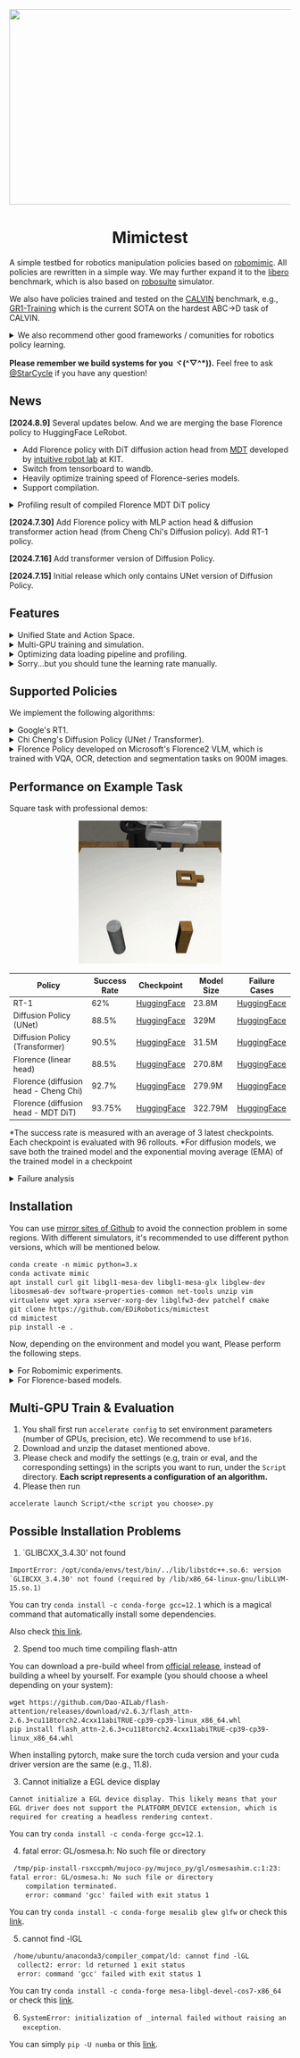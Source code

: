 <div align=center><img width = '600' height ='350' src="https://github.com/user-attachments/assets/8d27de3f-bc5d-40b9-b1d1-2129b10a128f"/></div>


<div align="center">
	
# Mimictest

</div>

A simple testbed for robotics manipulation policies based on [robomimic](https://robomimic.github.io/). All policies are rewritten in a simple way. We may further expand it to the [libero](https://github.com/Lifelong-Robot-Learning/LIBERO) benchmark, which is also based on [robosuite](https://github.com/ARISE-Initiative/robosuite) simulator.

We also have policies trained and tested on the [CALVIN](https://github.com/mees/calvin) benchmark, e.g., [GR1-Training](https://github.com/EDiRobotics/GR1-Training) which is the current SOTA on the hardest ABC->D task of CALVIN.

<details>
  <summary> We also recommend other good frameworks / comunities for robotics policy learning. </summary>

- HuggingFace's [LeRobot](https://github.com/huggingface/lerobot), which currently have ACT, Diffusion Policy (only simple pusht task), TDMPC, and VQ-BeT. LeRobot has a nice robotics learning community on this [discord server](https://discord.com/invite/s3KuuzsPFb).

- [CleanDiffuser](https://github.com/CleanDiffuserTeam/CleanDiffuser) which implements multiple diffusion algorithms for imitation learning and reinforcement learning. Our implementation of diffusion algorithms is different from CleanDiffuser, but we thank the help of their team members.

- Dr. Mu Yao organizes a nice robitics learning community for Chinese researchers, see [DeepTimber website](https://gamma.app/public/DeepTimber-Robotics-Innovations-Community-A-Community-for-Multi-m-og0uv8mswl1a3q7?mode=doc) and [知乎](https://zhuanlan.zhihu.com/p/698664022).

</details>

**Please remember we build systems for you ヾ(^▽^*)).** Feel free to ask [@StarCycle](https://github.com/StarCycle) if you have any question!

## News
**[2024.8.9]** Several updates below. And we are merging the base Florence policy to HuggingFace LeRobot.
- Add Florence policy with DiT diffusion action head from [MDT](https://github.com/intuitive-robots/mdt_policy) developed by [intuitive robot lab](https://github.com/intuitive-robots) at KIT. 
- Switch from tensorboard to wandb.
- Heavily optimize training speed of Florence-series models.
- Support compilation.

<details>
  <summary> Profiling result of compiled Florence MDT DiT policy </summary>

![图片](https://github.com/user-attachments/assets/0b7e1b60-eed0-495c-b00c-6a02ea9a0d43)

</details>

**[2024.7.30]** Add Florence policy with MLP action head & diffusion transformer action head (from Cheng Chi's Diffusion policy). Add RT-1 policy.  

**[2024.7.16]** Add transformer version of Diffusion Policy.

**[2024.7.15]** Initial release which only contains UNet version of Diffusion Policy.

## Features

<details>
  <summary> Unified State and Action Space. </summary>

- All policies share the same data pre-processing pipeline and predict actions in 3D Cartesian translation  + [6D rotation](https://zhouyisjtu.github.io/project_rotation/rotation.html) + gripper open/close. The 3D translation can be relative to current gripper position (`abs_mode=False`) or the world coordinate (`abs_mode=True`).

- They perceive `obs_horizon` historical observations, generate `chunk_size` future actions, and execute `test_chunk_size` predicted actions. An example with `obs_horizon=3, chunk_size=4, test_chunk_size=2`:

```
Policy sees: 		|o|o|o|
Policy predicts: 	| | |a|a|a|a|
Policy executes:	| | |a|a|
```

- They use image input from both static and wrist cameras.
</details>

<details>
  <summary> Multi-GPU training and simulation. </summary>

- We achieve multi-GPU / multi-machine training with HuggingFace accelerate.
  
- We achieve parallel simulation with asynchronized environment provided by stable-baseline3. In practice, we train and evaluate the model on multiple GPUs. For each GPU training process, there are several parallel environments running on different CPU.

</details>

<details>
  <summary> Optimizing data loading pipeline and profiling. </summary>

- We implement a simple GPU data prefetching mechanism.

- Image preprocessing are performed on GPU, instead of CPU.

- You can perform detailed profiling of the training pipeline by setting `do_profile=True` and check the trace log with `torch_tb_profiler`. Introduction to the [pytorch profiler](https://pytorch.org/tutorials/intermediate/tensorboard_profiler_tutorial.html).

</details>

<details>
  <summary> Sorry...but you should tune the learning rate manually. </summary>
	
- We try new algorithms here so we are not sure when the algorithm will converge before we run it. Thus, we use a simple constant learning rate schduler with warmup. To get the best performance, you should set the learning rate manually: a high learning rate at the beginning and a lower learning rate at the end.

- Sometimes you need to freeze the visual encoder at the first training stage, and unfreeze the encoder when the loss converges in the first stage. It's can be done by setting `freeze_vision_tower=<True/False>` in the script.

</details>

## Supported Policies

We implement the following algorithms:

<details>
  <summary> Google's RT1. </summary>

- [Original implementation](https://github.com/google-research/robotics_transformer).

- Our implementation supports EfficientNet v1/v2 and you can directly load pretrained weights by torchvision API. Google's implementation only supports EfficientNet v1. 

- You should choose a text encoder in [Sentence Transformers](https://sbert.net/) to generate text embeddings and sent them to RT1.

- Our implementation predicts multiple continuous actions (see above) instead of a single discrete action. We find our setting has better performance.

- **To get better performance, you should freeze the EfficientNet visual encoder in the 1st training stage, and unfreeze it in the 2nd stage.**
</details>

<details>
  <summary> Chi Cheng's Diffusion Policy (UNet / Transformer). </summary>

- [Original implementation](https://github.com/real-stanford/diffusion_policy).

- Our architecture is a copy of Chi Cheng's network. We test it in our pipeline and it has the same performance. Note that diffusion policy trains 2 resnet visual encoders for 2 camera views from scratch, so we never freeze the visual encoders.
	
- We also support predict actions in episilon / sample / v-space and other diffusion schedulers. The `DiffusionPolicy` wrapper can easily adapt to different network designs.
</details>

<details>
  <summary> Florence Policy developed on Microsoft's Florence2 VLM, which is trained with VQA, OCR, detection and segmentation tasks on 900M images. </summary>

- We develop the policy on the [pretrained model](https://huggingface.co/microsoft/Florence-2-base).

- Unlike [OpenVLA](https://github.com/openvla/openvla) and [RT2](https://deepmind.google/discover/blog/rt-2-new-model-translates-vision-and-language-into-action/), Florence2 is much smaller with 0.23B (Florence-2-base) or 0.7B (Florence-2-large) parameters.
	
- Unlike [OpenVLA](https://github.com/openvla/openvla) and [RT2](https://deepmind.google/discover/blog/rt-2-new-model-translates-vision-and-language-into-action/) which generate discrete actions, our Florence policy generates continuous actions with a linear action head / a diffusion transformer action head from Cheng Chi's Diffusion Policy / a DiT action head from MDT policy.

- The following figure illustrates the architecture of the Florence policy. We always freeze the DaViT visual encoder of Florence2, which is so good that unfreezing it does not improve the success rate.

<div align=center>
	<img width = '500' height ='350' src = "https://github.com/user-attachments/assets/54a236d1-492b-49fd-ab5f-59e53e88d259"/></div>
<div align="center">
<div align=center>
	Original Florence2 Network</div>
<div align="center">

<div align=center>
	<img width = '500' height ='350' src = "https://github.com/user-attachments/assets/cde63327-cc1c-4b12-8ef1-40f3ed21d26d"/></div>
<div align="center">
<div align=center>
	Florence policy with a linear action head</div>
<div align="center">

<div align=center>
	<img width = '550' height ='350' src = "https://github.com/user-attachments/assets/7ab7a387-e223-4dcd-947b-d3dadb03794f"/></div>
<div align="center">
<div align=center>
	Florence policy with a diffusion transformer action head</div>
<div align="center">

</details>

## Performance on Example Task

Square task with professional demos:

<div align=center><img src ="README_md_files/ee649200-4e85-11ef-b431-ef7e324e13ae.jpeg?v=1"/></div>

<div align="center">
	
| Policy | Success Rate | Checkpoint | Model Size | Failure Cases |
|--|--|--|--|--|
| RT-1 | 62% | [HuggingFace](https://huggingface.co/EDiRobotics/Mimictest_logs/blob/main/RT1_square/RT1.pth) | 23.8M | [HuggingFace](https://huggingface.co/EDiRobotics/Mimictest_logs/tree/main/RT1_square) | 
| Diffusion Policy (UNet) | 88.5% | [HuggingFace](https://huggingface.co/EDiRobotics/Mimictest_logs/blob/main/unet_square/unet.pth) | 329M | [HuggingFace](https://huggingface.co/EDiRobotics/Mimictest_logs/blob/main/unet_square) |
| Diffusion Policy (Transformer) | 90.5% | [HuggingFace](https://huggingface.co/EDiRobotics/Mimictest_logs/blob/main/DiffusionTransformer_square/DiffusionTransformer.pth) | 31.5M | [HuggingFace](https://huggingface.co/EDiRobotics/Mimictest_logs/blob/main/DiffusionTransformer_square) |
| Florence (linear head) | 88.5% | [HuggingFace](https://huggingface.co/EDiRobotics/Mimictest_logs/blob/main/florence_square/florence.pth) | 270.8M | [HuggingFace](https://huggingface.co/EDiRobotics/Mimictest_logs/blob/main/florence_square) |
| Florence (diffusion head - Cheng Chi) | 92.7% | [HuggingFace](https://huggingface.co/EDiRobotics/Mimictest_logs/blob/main/florence_octo_square/florence_octo.pth) | 279.9M | [HuggingFace](https://huggingface.co/EDiRobotics/Mimictest_logs/blob/main/florence_octo_square) |
| Florence (diffusion head - MDT DiT) | 93.75% | [HuggingFace](https://huggingface.co/EDiRobotics/Mimictest_logs/blob/main/florence_mdt_square/florence_mdt_square.pth) | 322.79M | [HuggingFace](https://huggingface.co/EDiRobotics/Mimictest_logs/tree/main/florence_mdt_square) |

</div>

*The success rate is measured with an average of 3 latest checkpoints. Each checkpoint is evaluated with 96 rollouts.
*For diffusion models, we save both the trained model and the exponential moving average (EMA) of the trained model in a checkpoint

<details>
  <summary> Failure analysis </summary>

- RT-1:
	- Failure to grasp an object after picking it up and the object falls: 1
 	- Pause before picking the object: 6
	- Pause before inserting object into the target: 2
 	- It thought the gripper picked up the object, but actually not: 3
  	- When inserting the object into target, the object gets stuck halfway through, and the policy doesn't know how to fix it: 1
- Diffusion Policy (UNet):
  	- Failure to grasp an object after picking it up and the object falls: 2
	- Pause before picking the object: 2
   	- It thought the gripper picked up the object, but actually not: 1
	- When inserting the object into target, the object gets stuck halfway through, and the policy doesn't know how to fix it: 3
 	- It successfylly inserts the object into target but suddenly lifts and throws the object away: 1
- Diffusion Policy (Transformer):
	- Pause before picking the object: 1 (In the third-person view, objects are obscured by the gripper)
  	- It thought the gripper picked up the object, but actually not: 1
	- Pause before inserting object into the target: 2
 - Florence (linear head):
   	- Failure to grasp an object after picking it up and the object falls: 1
	- Pause before picking the object: 6
	- Pause before inserting object into the target: 5
	- It thought the gripper picked up the object, but actually not: 1
 	- It successfylly inserts the object into target but suddenly lifts and throws the object away: 1
  - Florence (Cheng Chi's diffusion transformer head):
	- Failure to grasp an object after picking it up and the object falls: 6
	- Pause before picking the object: 4
	- Pause before inserting object into the target: 2
	- When inserting the object into target, the object gets stuck halfway through, and the policy doesn't know how to fix it: 2
   	- When inserting the object into target, the object falls halfway through, and the policy doesn't know how to fix it: 1
- Florence (MDT DiT head):
	- Pause before picking the object: 4
	- When inserting the object into target, the object gets stuck halfway through, and the policy doesn't know how to fix it: 1
	- 

</details>

## Installation

You can use [mirror sites of Github](https://github.com/runningcheese/MirrorSite) to avoid the connection problem in some regions. With different simulators, it's recommended to use different python versions, which will be mentioned below.
```
conda create -n mimic python=3.x
conda activate mimic
apt install curl git libgl1-mesa-dev libgl1-mesa-glx libglew-dev libosmesa6-dev software-properties-common net-tools unzip vim virtualenv wget xpra xserver-xorg-dev libglfw3-dev patchelf cmake
git clone https://github.com/EDiRobotics/mimictest
cd mimictest
pip install -e .
```

Now, depending on the environment and model you want, Please perform the following steps.

<details>
  <summary> For Robomimic experiments. </summary>

The recommended python version is 3.9. You need to install `robomimic` and `robosuite` via:
```
pip install pip install robosuite@https://github.com/cheng-chi/robosuite/archive/277ab9588ad7a4f4b55cf75508b44aa67ec171f0.tar.gz
pip install robomimic
```

Recent robosuite has turned to the DeepMind's Mujoco 3 backend but we are still using the old version with Mujoco 2.1. This is because the dataset is recorded in Mujoco 2.1, which has slighlyly dynamics difference with Mujoco 3. 

You should also download dataset that contains `robomimic_image.zip` or `robomimic_lowdim.zip` from the [official link](https://diffusion-policy.cs.columbia.edu/data/training/) or [HuggingFace](https://huggingface.co/datasets/EDiRobotics/mimictest_data). In this example, I use the tool of [HF-Mirror](https://hf-mirror.com/). You can set the environment variable `export HF_ENDPOINT=https://hf-mirror.com` to avoid the connection problem in some regions.

```
apt install git-lfs aria2
wget https://hf-mirror.com/hfd/hfd.sh
chmod a+x hfd.sh
./hfd.sh EDiRobotics/mimictest_data --dataset --tool aria2c -x 9
```

If you only want to download a subset of the data, e.g., the square task with image input:

```
./hfd.sh EDiRobotics/mimictest_data --dataset --tool aria2c -x 9 --include robomimic_image/square.zip
```

</details>

<details>
  <summary> For Florence-based models. </summary>

To use florence-based models, you should download one of it from HuggingFace, for example:
```
./hfd.sh microsoft/Florence-2-base --model --tool aria2c -x 9
```

And then set `model_path` in the script, for example:
```
# in Script/FlorenceImage.py
model_path = "/path/to/downloaded/florence/folder"
```

You need to install florence-specific dependencies, e.g., flash-attention. You can achieve it with:
```
pip install -e .[florence]
```

</details>

## Multi-GPU Train & Evaluation
1. You shall first run `accelerate config` to set environment parameters (number of GPUs, precision, etc). We recommend to use `bf16`.
2. Download and unzip the dataset mentioned above.
3. Please check and modify the settings (e.g, train or eval, and the corresponding settings) in the scripts you want to run, under the `Script` directory. **Each script represents a configuration of an algorithm.**
4. Please then run
```
accelerate launch Script/<the script you choose>.py
```

## Possible Installation Problems

1. `GLIBCXX_3.4.30' not found
```
ImportError: /opt/conda/envs/test/bin/../lib/libstdc++.so.6: version `GLIBCXX_3.4.30' not found (required by /lib/x86_64-linux-gnu/libLLVM-15.so.1)
```
You can try `conda install -c conda-forge gcc=12.1` which is a magical command that automatically install some dependencies. 

Also check [this link](https://stackoverflow.com/questions/72540359/glibcxx-3-4-30-not-found-for-librosa-in-conda-virtual-environment-after-tryin).

2. Spend too much time compiling flash-attn
   
You can download a pre-build wheel from [official release](https://github.com/Dao-AILab/flash-attention/releases), instead of building a wheel by yourself. For example (you should choose a wheel depending on your system):
```
wget https://github.com/Dao-AILab/flash-attention/releases/download/v2.6.3/flash_attn-2.6.3+cu118torch2.4cxx11abiTRUE-cp39-cp39-linux_x86_64.whl
pip install flash_attn-2.6.3+cu118torch2.4cxx11abiTRUE-cp39-cp39-linux_x86_64.whl
```

When installing pytorch, make sure the torch cuda version and your cuda driver version are the same (e.g., 11.8).

3. Cannot initialize a EGL device display
```
Cannot initialize a EGL device display. This likely means that your EGL driver does not support the PLATFORM_DEVICE extension, which is required for creating a headless rendering context.
```
You can try `conda install -c conda-forge gcc=12.1`.

4. fatal error: GL/osmesa.h: No such file or directory
```
 /tmp/pip-install-rsxccpmh/mujoco-py/mujoco_py/gl/osmesashim.c:1:23: fatal error: GL/osmesa.h: No such file or directory
    compilation terminated.
    error: command 'gcc' failed with exit status 1
```
You can try `conda install -c conda-forge mesalib glew glfw` or check this [link](https://github.com/ethz-asl/reinmav-gym/issues/35).

5. cannot find -lGL
```
 /home/ubuntu/anaconda3/compiler_compat/ld: cannot find -lGL
  collect2: error: ld returned 1 exit status
  error: command 'gcc' failed with exit status 1
```
You can try `conda install -c conda-forge mesa-libgl-devel-cos7-x86_64` or check this [link](https://stackoverflow.com/questions/59016606/ld-cant-find-lgl-error-during-installation).

6. `SystemError: initialization of _internal failed without raising an exception`.

You can simply `pip -U numba` or this [link](https://stackoverflow.com/questions/74947992/how-to-remove-the-error-systemerror-initialization-of-internal-failed-without).
